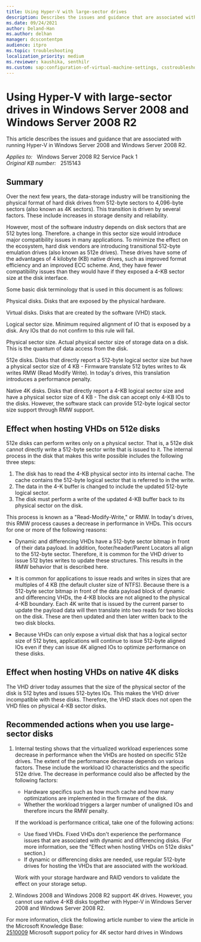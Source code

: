 ```yaml
---
title: Using Hyper-V with large-sector drives
description: Describes the issues and guidance that are associated with running Hyper-V in Windows Server 2008 and Windows Server 2008 R2.
ms.date: 09/24/2021
author: Deland-Han
ms.author: delhan
manager: dcscontentpm
audience: itpro
ms.topic: troubleshooting
localization_priority: medium
ms.reviewer: kaushika, senthilr
ms.custom: sap:configuration-of-virtual-machine-settings, csstroubleshoot
---
```

# Using Hyper-V with large-sector drives in Windows Server 2008 and Windows Server 2008 R2

This article describes the issues and guidance that are associated with running Hyper-V in Windows Server 2008 and Windows Server 2008 R2.

_Applies to:_ &nbsp; Windows Server 2008 R2 Service Pack 1  
_Original KB number:_ &nbsp; 2515143

## Summary

Over the next few years, the data-storage industry will be transitioning the physical format of hard disk drives from 512-byte sectors to 4,096-byte sectors (also known as 4K sectors). This transition is driven by several factors. These include increases in storage density and reliability.

However, most of the software industry depends on disk sectors that are 512 bytes long. Therefore. a change in this sector size would introduce major compatibility issues in many applications. To minimize the effect on the ecosystem, hard disk vendors are introducing transitional 512-byte emulation drives (also known as 512e drives). These drives have some of the advantages of 4 kilobyte (KB) native drives, such as improved format efficiency and an improved ECC scheme. And, they have fewer compatibility issues than they would have if they exposed a 4-KB sector size at the disk interface.

Some basic disk terminology that is used in this document is as follows:

Physical disks. Disks that are exposed by the physical hardware.

Virtual disks. Disks that are created by the software (VHD) stack.

Logical sector size. Minimum required alignment of IO that is exposed by a disk. Any IOs that do not confirm to this rule will fail.

Physical sector size. Actual physical sector size of storage data on a disk. This is the quantum of data access from the disk.

512e disks. Disks that directly report a 512-byte logical sector size but have a physical sector size of 4 KB - Firmware translate 512 bytes writes to 4k writes RMW (Read Modify Write). In today's drives, this translation introduces a performance penalty.

Native 4K disks. Disks that directly report a 4-KB logical sector size and have a physical sector size of 4 KB - The disk can accept only 4-KB IOs to the disks. However, the software stack can provide 512-byte logical sector size support through RMW support.

## Effect when hosting VHDs on 512e disks

512e disks can perform writes only on a physical sector. That is, a 512e disk cannot directly write a 512-byte sector write that is issued to it. The internal process in the disk that makes this write possible includes the following three steps:

1. The disk has to read the 4-KB physical sector into its internal cache. The cache contains the 512-byte logical sector that is referred to in the write.
2. The data in the 4-K buffer is changed to include the updated 512-byte logical sector.
3. The disk must perform a write of the updated 4-KB buffer back to its physical sector on the disk.

This process is known as a "Read-Modify-Write," or RMW. In today's drives, this RMW process causes a decrease in performance in VHDs. This occurs for one or more of the following reasons:

- Dynamic and differencing VHDs have a 512-byte sector bitmap in front of their data payload. In addition, footer/header/Parent Locators all align to the 512-byte sector. Therefore, it is common for the VHD driver to issue 512 bytes writes to update these structures. This results in the RMW behavior that is described here.
- It is common for applications to issue reads and writes in sizes that are multiples of 4 KB (the default cluster size of NTFS). Because there is a 512-byte sector bitmap in front of the data payload block of dynamic and differencing VHDs, the 4-KB blocks are not aligned to the physical 4-KB boundary. Each 4K write that is issued by the current parser to update the payload data will then translate into two reads for two blocks on the disk. These are then updated and then later written back to the two disk blocks.

- Because VHDs can only expose a virtual disk that has a logical sector size of 512 bytes, applications will continue to issue 512-byte aligned IOs even if they can issue 4K aligned IOs to optimize performance on these disks.

## Effect when hosting VHDs on native 4K disks

The VHD driver today assumes that the size of the physical sector of the disk is 512 bytes and issues 512-bytes IOs. This makes the VHD driver incompatible with these disks. Therefore, the VHD stack does not open the VHD files on physical 4-KB sector disks.

## Recommended actions when you use large-sector disks

1. Internal testing shows that the virtualized workload experiences some decrease in performance when the VHDs are hosted on specific 512e drives. The extent of the performance decrease depends on various factors. These include the workload IO characteristics and the specific 512e drive. The decrease in performance could also be affected by the following factors:

    - Hardware specifics such as how much cache and how many optimizations are implemented in the firmware of the disk.
    - Whether the workload triggers a larger number of unaligned IOs and therefore incurs the RMW penalty.

    If the workload is performance critical, take one of the following actions:

    - Use fixed VHDs. Fixed VHDs don't experience the performance issues that are associated with dynamic and differencing disks. (For more information, see the "Effect when hosting VHDs on 512e disks" section.)
    - If dynamic or differencing disks are needed, use regular 512-byte drives for hosting the VHDs that are associated with the workload.

    Work with your storage hardware and RAID vendors to validate the effect on your storage setup.

2. Windows 2008 and Windows 2008 R2 support 4K drives. However, you cannot use native 4-KB disks together with Hyper-V in Windows Server 2008 and Windows Server 2008 R2.

For more information, click the following article number to view the article in the Microsoft Knowledge Base:  
[2510009](https://support.microsoft.com/help/2510009) Microsoft support policy for 4K sector hard drives in Windows
